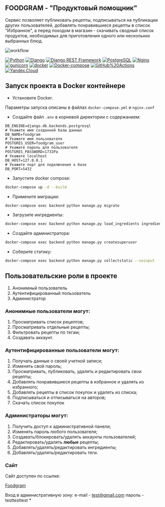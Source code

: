 ## FOODGRAM - "Продуктовый помощник"
Сервис позволяет публиковать рецепты, подписываться на публикации других пользователей, добавлять понравившиеся рецепты в список "Избранное", а перед походом в магазин - скачивать сводный список продуктов, необходимых для приготовления одного или нескольких выбранных блюд.

![workflow](https://github.com/s-palagin/foodgram-project-react/actions/workflows/main.yml/badge.svg)

[![Python](https://img.shields.io/badge/-Python-464646?style=flat-square&logo=Python)](https://www.python.org/) [![Django](https://img.shields.io/badge/-Django-464646?style=flat-square&logo=Django)](https://www.djangoproject.com/) [![Django REST Framework](https://img.shields.io/badge/-Django%20REST%20Framework-464646?style=flat-square&logo=Django%20REST%20Framework)](https://www.django-rest-framework.org/) [![PostgreSQL](https://img.shields.io/badge/-PostgreSQL-464646?style=flat-square&logo=PostgreSQL)](https://www.postgresql.org/) [![Nginx](https://img.shields.io/badge/-NGINX-464646?style=flat-square&logo=NGINX)](https://nginx.org/ru/) [![gunicorn](https://img.shields.io/badge/-gunicorn-464646?style=flat-square&logo=gunicorn)](https://gunicorn.org/) [![docker](https://img.shields.io/badge/-Docker-464646?style=flat-square&logo=docker)](https://www.docker.com/) [![Docker-compose](https://img.shields.io/badge/-Docker%20compose-464646?style=flat-square&logo=Docker)](https://www.docker.com/) [![GitHub%20Actions](https://img.shields.io/badge/-GitHub%20Actions-464646?style=flat-square&logo=GitHub%20actions)](https://github.com/features/actions) [![Yandex.Cloud](https://img.shields.io/badge/-Yandex.Cloud-464646?style=flat-square&logo=Yandex.Cloud)](https://cloud.yandex.ru/)
##  Запуск проекта в Docker контейнере

* Установите Docker.

Параметры запуска описаны в файлах `docker-compose.yml` и `nginx.conf`
* Cоздайте файл `.env` в корневой директории с содержанием:
```
DB_ENGINE=django.db.backends.postgresql
# Укажите имя созданной базы данных
DB_NAME=foodgram
# Укажите имя пользователя
POSTGRES_USER=foodgram_user
# Укажите пароль для пользователя
POSTGRES_PASSWORD=1731Pa
# Укажите localhost
DB_HOST=127.0.0.1
# Укажите порт для подключения к базе
DB_PORT=5432
```
* Запустите docker compose:
```bash
docker-compose up -d --build
```
* Примените миграции:
```bash
docker-compose exec backend python manage.py migrate
```
* Загрузите ингредиенты:
```bash
docker-compose exec backend python manage.py load_ingredients ingredients.json
```
* Создайте администратора:
```bash
docker-compose exec backend python manage.py createsuperuser
```
* Соберите статику:
```bash
docker-compose exec backend python manage.py collectstatic --noinput
```
##  Пользовательские роли в проекте
1. Анонимный пользователь
2. Аутентифицированный пользователь
3. Администратор
###  Анонимные пользователи могут:
1. Просматривать список рецептов;
2. Просматривать отдельные рецепты;
3. Фильтровать рецепты по тегам;
4. Создавать аккаунт.
###  Аутентифицированные пользователи могут:
1. Получать данные о своей учетной записи;
2. Изменять свой пароль;
3. Просматривать, публиковать, удалять и редактировать свои рецепты;
4. Добавлять понравившиеся рецепты в избранное и удалять из избранного;
5. Добавлять рецепты в список покупок и удалять из списка;
6. Подписываться и отписываться на авторов;
7. Скачать список покупок
### Администраторы могут:
1. Получить доступ к административной панели;
2. Изменять пароль любого пользователя;
3. Создавать/блокировать/удалять аккаунты пользователей;
4. Редактировать/удалять  **любые**  рецепты;
5. Добавлять/удалять/редактировать ингредиенты;
6. Добавлять/удалять/редактировать теги.

###  Сайт

Сайт доступен по ссылке:

[Foodgram](http://158.160.12.243/)

Вход в административную зону:
e-mail - test@gmail.com
пароль - testtesttest
*
